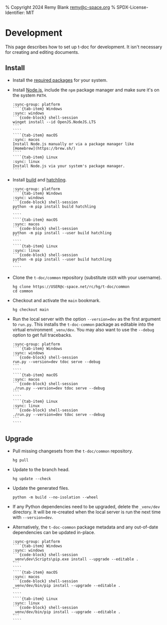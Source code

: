 % Copyright 2024 Remy Blank <remy@c-space.org>
% SPDX-License-Identifier: MIT

# Development

This page describes how to set up t-doc for development. It isn't necessary for
creating and editing documents.

## Install

- Install the [required packages](install.md#requirements) for your system.

- Install [Node.js](https://nodejs.org), include the `npm` package manager and
  make sure it's on the system `PATH`.

  `````{tab-set}
  :sync-group: platform
  ````{tab-item} Windows
  :sync: windows
  ```{code-block} shell-session
  winget install --id OpenJS.NodeJS.LTS
  ```
  ````
  ````{tab-item} macOS
  :sync: macos
  Install Node.js manually or via a package manager like
  [Homebrew](https://brew.sh/)
  ````
  ````{tab-item} Linux
  :sync: linux
  Install Node.js via your system's package manager.
  ````
  `````

- Install [build](https://pypi.org/project/build/) and
  [hatchling](https://pypi.org/project/hatchling/).

  `````{tab-set}
  :sync-group: platform
  ````{tab-item} Windows
  :sync: windows
  ```{code-block} shell-session
  python -m pip install build hatchling
  ```
  ````
  ````{tab-item} macOS
  :sync: macos
  ```{code-block} shell-session
  python -m pip install --user build hatchling
  ```
  ````
  ````{tab-item} Linux
  :sync: linux
  ```{code-block} shell-session
  python -m pip install --user build hatchling
  ```
  ````
  `````

- Clone the `t-doc/common` repository (substitute `USER` with your username).

  ```{code-block} shell-session
  hg clone https://USER@c-space.net/rc/hg/t-doc/common
  cd common
  ```

- Checkout and activate the `main` bookmark.

  ```{code-block} shell-session
  hg checkout main
  ```

- Run the local server with the option `--version=dev` as the first argument to
  `run.py`. This installs the `t-doc-common` package as editable into the
  virtual environment `_venv/dev`. You may also want to use the `--debug`
  option to get full tracebacks.

  `````{tab-set}
  :sync-group: platform
  ````{tab-item} Windows
  :sync: windows
  ```{code-block} shell-session
  run.py --version=dev tdoc serve --debug
  ```
  ````
  ````{tab-item} macOS
  :sync: macos
  ```{code-block} shell-session
  ./run.py --version=dev tdoc serve --debug
  ```
  ````
  ````{tab-item} Linux
  :sync: linux
  ```{code-block} shell-session
  ./run.py --version=dev tdoc serve --debug
  ```
  ````
  `````

## Upgrade

- Pull missing changesets from the `t-doc/common` repository.

  ```{code-block} shell-session
  hg pull
  ```

- Update to the branch head.

  ```{code-block} shell-session
  hg update --check
  ```

- Update the generated files.

  ```{code-block} shell-session
  python -m build --no-isolation --wheel
  ```

- If any Python dependencies need to be upgraded, delete the `_venv/dev`
  directory. It will be re-created when the local server is run the next time
  with `--version=dev`.

- Alternatively, the `t-doc-common` package metadata and any out-of-date
  dependencies can be updated in-place.

  `````{tab-set}
  :sync-group: platform
  ````{tab-item} Windows
  :sync: windows
  ```{code-block} shell-session
  _venv\dev\Scripts\pip.exe install --upgrade --editable .
  ```
  ````
  ````{tab-item} macOS
  :sync: macos
  ```{code-block} shell-session
  _venv/dev/bin/pip install --upgrade --editable .
  ```
  ````
  ````{tab-item} Linux
  :sync: linux
  ```{code-block} shell-session
  _venv/dev/bin/pip install --upgrade --editable .
  ```
  ````
  `````
